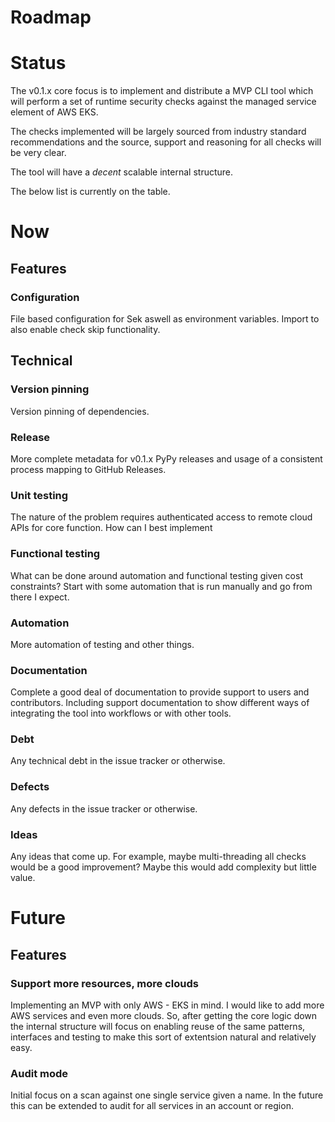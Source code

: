 # Roadmap


# Status
The v0.1.x core focus is to implement and distribute a MVP CLI tool which will perform a set of runtime security checks against the managed service element of AWS EKS.

The checks implemented will be largely sourced from industry standard recommendations and the source, support and reasoning for all checks will be very clear.

The tool will have a *decent* scalable internal structure.

The below list is currently on the table.


# Now

## Features

### Configuration
File based configuration for Sek aswell as environment variables. Import to also enable check skip functionality.

## Technical

### Version pinning
Version pinning of dependencies.

### Release
More complete metadata for v0.1.x PyPy releases and usage of a consistent process mapping to GitHub Releases.

### Unit testing
The nature of the problem requires authenticated access to remote cloud APIs for core function. How can I best implement

### Functional testing
What can be done around automation and functional testing given cost constraints? Start with some automation that is run manually and go from there I expect.

### Automation
More automation of testing and other things.

### Documentation
Complete a good deal of documentation to provide support to users and contributors. Including support documentation to show different ways of integrating the tool into workflows or with other tools.

### Debt
Any technical debt in the issue tracker or otherwise.

### Defects
Any defects in the issue tracker or otherwise.

### Ideas
Any ideas that come up. For example, maybe multi-threading all checks would be a good improvement? Maybe this would add complexity but little value.


# Future

## Features

### Support more resources, more clouds
Implementing an MVP with only AWS - EKS in mind. I would like to add more AWS services and even more clouds. So, after getting the core logic down the internal structure will focus on enabling reuse of the same patterns, interfaces and testing to make this sort of extentsion natural and relatively easy.

### Audit mode
Initial focus on a scan against one single service given a name. In the future this can be extended to audit for all services in an account or region.
